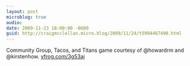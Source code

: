 ```yaml
---
layout: post
microblog: true
audio: 
date: 2009-11-23 18:00:00 -0600
guid: http://craigmcclellan.micro.blog/2009/11/24/t5994467490.html
---
```

Community Group, Tacos, and Titans game courtesy of @howardrm and @kirstenhow.  [yfrog.com/3g53aj](http://yfrog.com/3g53aj)
